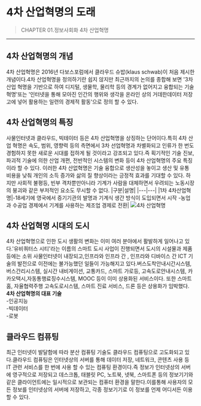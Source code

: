 # 4차 산업혁명의 도래

>CHAPTER 01.정보사회화 4차 산업혁명
***
## 4차 산업혁명의 개념
4차 산업혁명은 2016년 다보스포럼에서 클라우드 슈밥(klaus schwab)이 처음 제시한 개념이다.4차 산업혁명을 정의하기란 쉽지 않지만 최근까지의 논의를 종합해
보면 '3차 산업 혁명을 기반으로 하여 디지털, 생물학, 물리학 등의 경계가 없어지고 융합되는 기술혁명'또는 '인터넷을 통해 모아진 인간의 행위와 생각을 온라인
상의 거데한데이터 저장고에 넣어 활용하는 일련의 경제적 활동'으로 정의 할 수 있다.
## 4차 산업혁명의 특징
사물인터넷과 클라우드, 빅테이터 등은 4차 산업혁명을 상징하는 단어이다.특히 4차 산업 혁명은 속도, 범위, 영향력 등의 측면에서 3차 선업혁명과 차별화되고 인류가 한 번도
경험하지 못한 새로운 시대를 접하게 될 것이라고 강조되고 있다.즉 획기적인 기술 진보, 파괴적 기술에 의한 산업 개편, 전반적인 시스템의 변화 등이 4차 산업혁명의 주요
특징이라 할 수 있다. 이러한 4차 산없혁명은 기술 융합으로 생산성을 놓이고 생산 및 유통 비용을 낮춰 개인의 소득 증가와 삶의 질 향상이라는 긍정적 효과를 기대할 수 있다.
하지만 사회적 불평등, 빈부 격차뿐만아니라 기계가 사람을 대체하면서 우려되는 노동시장의 붕괴와 같은 부저적인 요소도 무시할 수 없다.
|구분|설명|
|---|---|
|1차 4차산업혁명|-18세기에 영국에서 증기기관의 발명과 기계식 생간 방식이 도입되면서 시작  -농업과 수공업 경제에서 기계를 사용하는 제조업 경제로 전환| 
![4차 산업혁명](./img/그림01_3차산업과4차산업)
## 4차 산업혁명 시대의 도시
4차 산업혁명으로 인한 도시 생활의 변화는 이미 여러 분야에서 활발하게 일어나고 있다.'유비쿼터스 시티'라는 이름의 스마트 도시 사업이 진행되면서 도시의 시설물과 제품 등에는 소위 사물인터넷이 내장되고,인프라와 인프라 간
, 인프라와 디바이스 간 ICT 기술의 발전으로 이전에는 불가능했던 일들이 가능해지고 있다.버스도착안내시간시스템, 버스간리시스템, 실시간 내비게이션, 교통카드, 스마트 가로등, 고속도로안내시스템, 카카오택시,자동통행료징수시스템, MOOC 등이 이미 상용화된 서비스이다.
또한 스마트 홈, 자율협력주행 고속도로시스템, 스마트 진료 서비스, 드론 등은 상용화가 임박했다.  
**4차 산업혁명의 대표 기술**  
-인공지능  
-빅데이터  
-로봇  
## 클라우드 컴퓨팅
최근 인터넷이 발달함에 따라 분산 컴퓨팅 기술도 클라우드 컴퓨팅으로 고도화되고 있다.클라우드 컴퓨팅은 인터넷상의 서버를 통해 데이터 저장, 네트워크, 콘텐츠 사용 등 IT 관련 서비스를 한 번에 사용 할 수 있는 컴퓨팅 환경이다.즉 정보가 인터넷상의 서버에 영구적으로 저장되고 
데스크톱, 태블릿 PC, 노트북, 넷북, 스마트폰 등의 정보기기와 같은 클라이언트에는 일시적으로 보관되는 컴퓨터 환경을 말한다.이를통해 사용자의 모든 정보를 인터넷상의 서버에 저장하고, 각종 정보기기로 이 정보를 언제 어디서든 이용할 수 있다.
